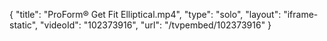 {
    "title": "ProForm&reg; Get Fit Elliptical.mp4",
    "type": "solo",
    "layout": "iframe-static",
    "videoId": "102373916",
    "url": "\/tvpembed\/102373916"
}
